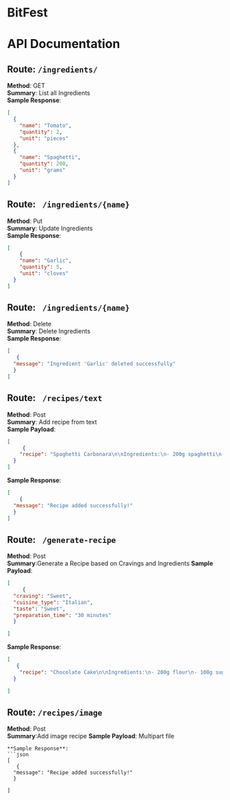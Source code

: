 # BitFest
# API Documentation

## **Route**: `/ingredients/`  
**Method**: GET  
**Summary**: List all Ingredients  
**Sample Response**:
```json
[
  {
    "name": "Tomato",
    "quantity": 2,
    "unit": "pieces"
  },
  {
    "name": "Spaghetti",
    "quantity": 200,
    "unit": "grams"
  }
]
```

## **Route**: ` /ingredients/{name}`  
**Method**: Put  
**Summary**: Update Ingredients  
**Sample Response**:
```json
[
    {
    "name": "Garlic",
    "quantity": 5,
    "unit": "cloves"
  }
]
```

## **Route**: ` /ingredients/{name}`  
**Method**: Delete  
**Summary**: Delete Ingredients  
**Sample Response**:
```json
[
   {
  "message": "Ingredient 'Garlic' deleted successfully"
  }
]

```
## **Route**: ` /recipes/text`  
**Method**: Post  
**Summary**: Add recipe from text  
**Sample Payload**:
```json
[
     {
    "recipe": "Spaghetti Carbonara\n\nIngredients:\n- 200g spaghetti\n- 100g pancetta\n- 2 eggs\n- 50g Parmesan cheese\n- 50g Pecorino cheese\n- Salt and pepper\n\nInstructions:\n1. Cook the spaghetti according to the package instructions.\n2. Fry the pancetta in a pan until crispy.\n3. Beat the eggs and mix with the cheeses.\n4. Combine the spaghetti with pancetta, then toss with the egg mixture until creamy.\n5. Season with salt and pepper.\n\nCuisine Type: Italian\nTaste: Savory, Creamy\nPrep Time: 20 minutes\nReviews: 100"
  }
]

```
**Sample Response**:
```json
[
    {
  "message": "Recipe added successfully!"
  }
] 
```
## **Route**: ` /generate-recipe`  
**Method**: Post  
**Summary**:Generate a Recipe based on Cravings and Ingredients
**Sample Payload**:
```json
[
     {
  "craving": "Sweet",
  "cuisine_type": "Italian",
  "taste": "Sweet",
  "preparation_time": "30 minutes"
  }

]
```
**Sample Response**:
```json
[
   {
    "recipe": "Chocolate Cake\n\nIngredients:\n- 200g flour\n- 100g sugar\n- 2 eggs\n- 100g chocolate\n- 50g butter\n\nInstructions:\n1. Mix all dry ingredients together.\n2. Melt chocolate and butter, then combine with the dry ingredients.\n3. Pour into a baking pan and bake for 25 minutes.\n4. Let it cool and serve with whipped cream.\n\nCuisine Type: Italian\nTaste: Sweet\nPrep Time: 30 minutes"
  }

]
```

## **Route**: `/recipes/image`  
**Method**: Post  
**Summary**:Add image recipe
**Sample Payload**:
Multipart file
```
**Sample Response**:
```json
[
   {
  "message": "Recipe added successfully!"
  }

]
```


